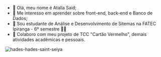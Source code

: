 - 👋 Olá, meu nome é Atalla Said;
- 👀 Me interesso em aprender sobre front-end, back-end e Banco de Dados;
- 🌱 Sou estudante de Análise e Desenvolvimento de Sitemas na FATEC Ipiranga - 6º semestre 💙💛
- 💞️ Colaboro com meu projeto de TCC "Cartão Vermelho", demais atividades acadêmicas e pessoais.



![hades-hades-saint-seiya](https://user-images.githubusercontent.com/87430952/213467707-85f6a43a-4f4a-411c-b734-1a02d9db68f3.gif)
